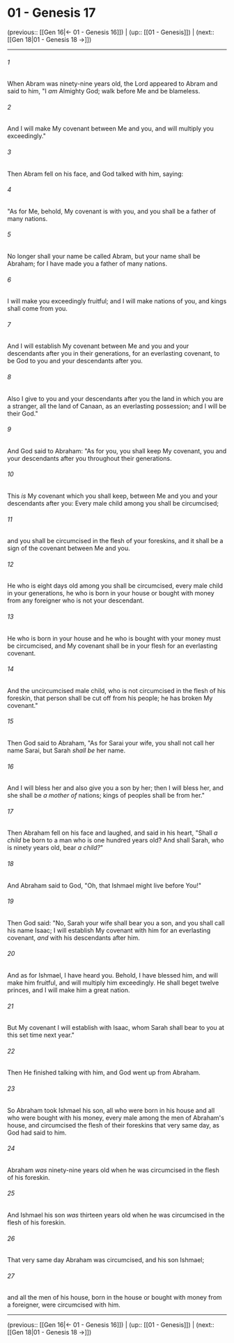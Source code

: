 # 01 - Genesis 17

(previous:: [[Gen 16|← 01 - Genesis 16]]) | (up:: [[01 - Genesis]]) | (next:: [[Gen 18|01 - Genesis 18 →]])

***


###### 1 
When Abram was ninety-nine years old, the Lord appeared to Abram and said to him, "I _am_ Almighty God; walk before Me and be blameless. 

###### 2 
And I will make My covenant between Me and you, and will multiply you exceedingly." 

###### 3 
Then Abram fell on his face, and God talked with him, saying: 

###### 4 
"As for Me, behold, My covenant is with you, and you shall be a father of many nations. 

###### 5 
No longer shall your name be called Abram, but your name shall be Abraham; for I have made you a father of many nations. 

###### 6 
I will make you exceedingly fruitful; and I will make nations of you, and kings shall come from you. 

###### 7 
And I will establish My covenant between Me and you and your descendants after you in their generations, for an everlasting covenant, to be God to you and your descendants after you. 

###### 8 
Also I give to you and your descendants after you the land in which you are a stranger, all the land of Canaan, as an everlasting possession; and I will be their God." 

###### 9 
And God said to Abraham: "As for you, you shall keep My covenant, you and your descendants after you throughout their generations. 

###### 10 
This _is_ My covenant which you shall keep, between Me and you and your descendants after you: Every male child among you shall be circumcised; 

###### 11 
and you shall be circumcised in the flesh of your foreskins, and it shall be a sign of the covenant between Me and you. 

###### 12 
He who is eight days old among you shall be circumcised, every male child in your generations, he who is born in your house or bought with money from any foreigner who is not your descendant. 

###### 13 
He who is born in your house and he who is bought with your money must be circumcised, and My covenant shall be in your flesh for an everlasting covenant. 

###### 14 
And the uncircumcised male child, who is not circumcised in the flesh of his foreskin, that person shall be cut off from his people; he has broken My covenant." 

###### 15 
Then God said to Abraham, "As for Sarai your wife, you shall not call her name Sarai, but Sarah _shall be_ her name. 

###### 16 
And I will bless her and also give you a son by her; then I will bless her, and she shall be _a mother_ _of_ nations; kings of peoples shall be from her." 

###### 17 
Then Abraham fell on his face and laughed, and said in his heart, "Shall _a child_ be born to a man who is one hundred years old? And shall Sarah, who is ninety years old, bear _a child?_" 

###### 18 
And Abraham said to God, "Oh, that Ishmael might live before You!" 

###### 19 
Then God said: "No, Sarah your wife shall bear you a son, and you shall call his name Isaac; I will establish My covenant with him for an everlasting covenant, _and_ with his descendants after him. 

###### 20 
And as for Ishmael, I have heard you. Behold, I have blessed him, and will make him fruitful, and will multiply him exceedingly. He shall beget twelve princes, and I will make him a great nation. 

###### 21 
But My covenant I will establish with Isaac, whom Sarah shall bear to you at this set time next year." 

###### 22 
Then He finished talking with him, and God went up from Abraham. 

###### 23 
So Abraham took Ishmael his son, all who were born in his house and all who were bought with his money, every male among the men of Abraham's house, and circumcised the flesh of their foreskins that very same day, as God had said to him. 

###### 24 
Abraham _was_ ninety-nine years old when he was circumcised in the flesh of his foreskin. 

###### 25 
And Ishmael his son _was_ thirteen years old when he was circumcised in the flesh of his foreskin. 

###### 26 
That very same day Abraham was circumcised, and his son Ishmael; 

###### 27 
and all the men of his house, born in the house or bought with money from a foreigner, were circumcised with him.

***

(previous:: [[Gen 16|← 01 - Genesis 16]]) | (up:: [[01 - Genesis]]) | (next:: [[Gen 18|01 - Genesis 18 →]])
